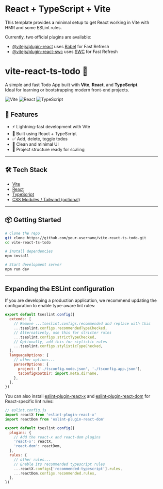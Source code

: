 # React + TypeScript + Vite

This template provides a minimal setup to get React working in Vite with HMR and some ESLint rules.

Currently, two official plugins are available:

- [@vitejs/plugin-react](https://github.com/vitejs/vite-plugin-react/blob/main/packages/plugin-react) uses [Babel](https://babeljs.io/) for Fast Refresh
- [@vitejs/plugin-react-swc](https://github.com/vitejs/vite-plugin-react/blob/main/packages/plugin-react-swc) uses [SWC](https://swc.rs/) for Fast Refresh


# vite-react-ts-todo 📝

A simple and fast Todo App built with **Vite**, **React**, and **TypeScript**.  
Ideal for learning or bootstrapping modern front-end projects.

![Vite](https://img.shields.io/badge/Vite-4.x-646CFF?logo=vite&logoColor=white)
![React](https://img.shields.io/badge/React-19.x-61DAFB?logo=react&logoColor=white)
![TypeScript](https://img.shields.io/badge/TypeScript-5.x-3178C6?logo=typescript&logoColor=white)

 

## 🚀 Features

- ⚡ Lightning-fast development with Vite
- 🧠 Built using React + TypeScript
- ✅ Add, delete, toggle todos
- 🧼 Clean and minimal UI
- 📁 Project structure ready for scaling

---

## 🛠️ Tech Stack

- [Vite](https://vitejs.dev/)
- [React](https://react.dev/)
- [TypeScript](https://www.typescriptlang.org/)
- [CSS Modules / Tailwind (optional)](https://tailwindcss.com/)

---

## 📦 Getting Started

```bash
# Clone the repo
git clone https://github.com/your-username/vite-react-ts-todo.git
cd vite-react-ts-todo

# Install dependencies
npm install

# Start development server
npm run dev

```

---

## Expanding the ESLint configuration

If you are developing a production application, we recommend updating the configuration to enable type-aware lint rules:

```js
export default tseslint.config({
  extends: [
    // Remove ...tseslint.configs.recommended and replace with this
    ...tseslint.configs.recommendedTypeChecked,
    // Alternatively, use this for stricter rules
    ...tseslint.configs.strictTypeChecked,
    // Optionally, add this for stylistic rules
    ...tseslint.configs.stylisticTypeChecked,
  ],
  languageOptions: {
    // other options...
    parserOptions: {
      project: ['./tsconfig.node.json', './tsconfig.app.json'],
      tsconfigRootDir: import.meta.dirname,
    },
  },
})
```

You can also install [eslint-plugin-react-x](https://github.com/Rel1cx/eslint-react/tree/main/packages/plugins/eslint-plugin-react-x) and [eslint-plugin-react-dom](https://github.com/Rel1cx/eslint-react/tree/main/packages/plugins/eslint-plugin-react-dom) for React-specific lint rules:

```js
// eslint.config.js
import reactX from 'eslint-plugin-react-x'
import reactDom from 'eslint-plugin-react-dom'

export default tseslint.config({
  plugins: {
    // Add the react-x and react-dom plugins
    'react-x': reactX,
    'react-dom': reactDom,
  },
  rules: {
    // other rules...
    // Enable its recommended typescript rules
    ...reactX.configs['recommended-typescript'].rules,
    ...reactDom.configs.recommended.rules,
  },
})
```
